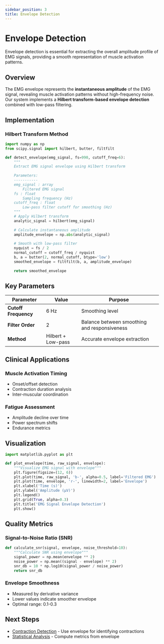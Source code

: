 ```yaml
---
sidebar_position: 3
title: Envelope Detection
---
```


# Envelope Detection

Envelope detection is essential for extracting the overall amplitude profile of EMG signals, providing a smooth representation of muscle activation patterns.

## Overview

The EMG envelope represents the **instantaneous amplitude** of the EMG signal, revealing muscle activation patterns without high-frequency noise. Our system implements a **Hilbert transform-based envelope detection** combined with low-pass filtering.

## Implementation

### Hilbert Transform Method

```python
import numpy as np
from scipy.signal import hilbert, butter, filtfilt

def detect_envelope(emg_signal, fs=990, cutoff_freq=6):
    """
    Extract EMG signal envelope using Hilbert transform
    
    Parameters:
    -----------
    emg_signal : array
        Filtered EMG signal
    fs : float
        Sampling frequency (Hz)
    cutoff_freq : float
        Low-pass filter cutoff for smoothing (Hz)
    """
    # Apply Hilbert transform
    analytic_signal = hilbert(emg_signal)
    
    # Calculate instantaneous amplitude
    amplitude_envelope = np.abs(analytic_signal)
    
    # Smooth with low-pass filter
    nyquist = fs / 2
    normal_cutoff = cutoff_freq / nyquist
    b, a = butter(2, normal_cutoff, btype='low')
    smoothed_envelope = filtfilt(b, a, amplitude_envelope)
    
    return smoothed_envelope
```

## Key Parameters

| Parameter | Value | Purpose |
|-----------|-------|---------|
| **Cutoff Frequency** | 6 Hz | Smoothing level |
| **Filter Order** | 2 | Balance between smoothing and responsiveness |
| **Method** | Hilbert + Low-pass | Accurate envelope extraction |

## Clinical Applications

### Muscle Activation Timing
- Onset/offset detection
- Contraction duration analysis
- Inter-muscular coordination

### Fatigue Assessment
- Amplitude decline over time
- Power spectrum shifts
- Endurance metrics

## Visualization

```python
import matplotlib.pyplot as plt

def plot_envelope(time, raw_signal, envelope):
    """Visualize EMG signal with envelope"""
    plt.figure(figsize=(12, 6))
    plt.plot(time, raw_signal, 'b-', alpha=0.5, label='Filtered EMG')
    plt.plot(time, envelope, 'r-', linewidth=2, label='Envelope')
    plt.xlabel('Time (s)')
    plt.ylabel('Amplitude (μV)')
    plt.legend()
    plt.grid(True, alpha=0.3)
    plt.title('EMG Signal Envelope Detection')
    plt.show()
```

## Quality Metrics

### Signal-to-Noise Ratio (SNR)
```python
def calculate_snr(signal, envelope, noise_threshold=10):
    """Calculate SNR using envelope"""
    signal_power = np.mean(envelope ** 2)
    noise_power = np.mean((signal - envelope) ** 2)
    snr_db = 10 * np.log10(signal_power / noise_power)
    return snr_db
```

### Envelope Smoothness
- Measured by derivative variance
- Lower values indicate smoother envelope
- Optimal range: 0.1-0.3

## Next Steps

- [Contraction Detection](./contraction-detection) - Use envelope for identifying contractions
- [Statistical Analysis](./statistical-analysis) - Compute metrics from envelope